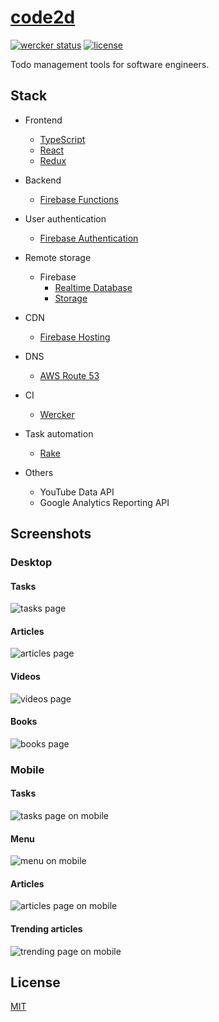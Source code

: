 # [code2d](http://code2d.net)

[![wercker status](https://app.wercker.com/status/aa4ef4ba73e65111e51e0d90049cdf88/s/master "wercker status")](https://app.wercker.com/project/byKey/aa4ef4ba73e65111e51e0d90049cdf88)
[![license](https://img.shields.io/github/license/raviqqe/code2d.svg)](LICENSE)

Todo management tools for software engineers.

## Stack

- Frontend
  - [TypeScript](https://www.typescriptlang.org/)
  - [React](https://reactjs.org/)
  - [Redux](https://github.com/reactjs/redux)

- Backend
  - [Firebase Functions](https://firebase.google.com/docs/functions/)

- User authentication
  - [Firebase Authentication](https://firebase.google.com/docs/auth/)

- Remote storage
  - Firebase
    - [Realtime Database](https://firebase.google.com/docs/database/)
    - [Storage](https://firebase.google.com/docs/storage/)

- CDN
  - [Firebase Hosting](https://firebase.google.com/docs/hosting/)

- DNS
  - [AWS Route 53](https://aws.amazon.com/route53/)

- CI
  - [Wercker](http://www.wercker.com/)

- Task automation
  - [Rake](https://github.com/ruby/rake)

- Others
  - YouTube Data API
  - Google Analytics Reporting API

## Screenshots

### Desktop

#### Tasks

![tasks page](images/screenshots/original/tasks.png)

#### Articles

![articles page](images/screenshots/original/articles.png)

#### Videos

![videos page](images/screenshots/original/videos.png)

#### Books

![books page](images/screenshots/original/books.png)

### Mobile

#### Tasks

![tasks page on mobile](images/screenshots/small/mobile_tasks.png)

#### Menu

![menu on mobile](images/screenshots/small/mobile_menu.png)

#### Articles

![articles page on mobile](images/screenshots/small/mobile_articles.png)

#### Trending articles

![trending page on mobile](images/screenshots/small/mobile_trending.png)

## License

[MIT](LICENSE)
